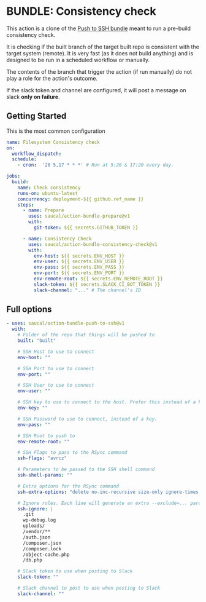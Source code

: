 # BUNDLE: Consistency check

This action is a clone of the [Push to SSH bundle](https://github.com/saucal/action-bundle-push-to-ssh) meant to run a pre-build consistency check.

It is checking if the built branch of the target built repo is consistent with the target system (remote). It is very fast (as it does not build anything) and is designed to be run in a scheduled workflow or manually. 

The contents of the branch that trigger the action (if run manually) do not play a role for the action's outcome.

If the slack token and channel are configured, it will post a message on slack **only on failure**.


## Getting Started

This is the most common configuration

```yml
name: Filesystem Consistency check
on:
  workflow_dispatch:
  schedule:
    - cron:  '20 5,17 * * *' # Run at 5:20 & 17:20 every day.

jobs:
  build:
    name: Check consistency
    runs-on: ubuntu-latest
    concurrency: deployment-${{ github.ref_name }}
    steps:
      - name: Prepare
        uses: saucal/action-bundle-prepare@v1
        with:
          git-token: ${{ secrets.GITHUB_TOKEN }}

      - name: Consistency Check
        uses: saucal/action-bundle-consistency-check@v1
        with:
          env-host: ${{ secrets.ENV_HOST }}
          env-user: ${{ secrets.ENV_USER }}
          env-pass: ${{ secrets.ENV_PASS }}
          env-port: ${{ secrets.ENV_PORT }}
          env-remote-root: ${{ secrets.ENV_REMOTE_ROOT }}
          slack-token: ${{ secrets.SLACK_CI_BOT_TOKEN }}
          slack-channel: "..." # The channel's ID
```

## Full options

```yml
- uses: saucal/action-bundle-push-to-ssh@v1
  with:
    # Folder of the repo that things will be pushed to
    built: "built"

    # SSH Host to use to connect
    env-host: ""

    # SSH Port to use to connect
    env-port: ""

    # SSH User to use to connect
    env-user: ""

    # SSH key to use to connect to the host. Prefer this instead of a key if available.
    env-key: ""

    # SSH Password to use to connect, instead of a key.
    env-pass: ""

    # SSH Root to push to
    env-remote-root: ""

    # SSH Flags to pass to the RSync command
    ssh-flags: "avrcz"

    # Parameters to be passed to the SSH shell command
    ssh-shell-params: ""

    # Extra options for the RSync command
    ssh-extra-options: "delete no-inc-recursive size-only ignore-times omit-dir-times no-perms no-owner no-group no-dirs"

    # Ignore rules. Each line will generate an extra --exclude=... parameter for rsync.
    ssh-ignore: |
      .git
      wp-debug.log
      uploads/
      /vendor/**
      /auth.json
      /composer.json
      /composer.lock
      /object-cache.php
      /db.php

    # Slack token to use when posting to Slack
    slack-token: ""

    # Slack channel to post to use when posting to Slack
    slack-channel: ""
```
